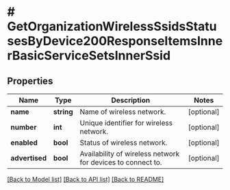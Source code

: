 # # GetOrganizationWirelessSsidsStatusesByDevice200ResponseItemsInnerBasicServiceSetsInnerSsid

## Properties

Name | Type | Description | Notes
------------ | ------------- | ------------- | -------------
**name** | **string** | Name of wireless network. | [optional]
**number** | **int** | Unique identifier for wireless network. | [optional]
**enabled** | **bool** | Status of wireless network. | [optional]
**advertised** | **bool** | Availability of wireless network for devices to connect to. | [optional]

[[Back to Model list]](../../README.md#models) [[Back to API list]](../../README.md#endpoints) [[Back to README]](../../README.md)
